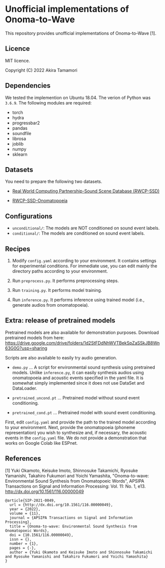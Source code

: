 # Unofficial implementations of Onoma-to-Wave
This repository provides unofficial implementations of Onoma-to-Wave [1].

## Licence
MIT licence.

Copyright (C) 2022 Akira Tamamori

## Dependencies
We tested the implemention on Ubuntu 18.04. The verion of Python was `3.6.9`. The following modules are required:

- torch
- hydra
- progressbar2
- pandas
- soundfile
- librosa
- joblib
- numpy
- sklearn

## Datasets
You need to prepare the following two datasets.

   - [Real World Computing Partnership-Sound Scene Database (RWCP-SSD)](http://research.nii.ac.jp/src/en/RWCP-SSD.html)

   - [RWCP-SSD-Onomatopoeia](https://github.com/KeisukeImoto/RWCPSSD_Onomatopoeia)

## Configurations
- `unconditional/`: The models are NOT conditioned on sound event labels.
- `conditional/`:  The models are conditioned on sound event labels.


## Recipes
1. Modify `config.yaml` according to your environment. It contains settings for experimental conditions. For immediate use, you can edit mainly the directory paths according to your environment.

2. Run `preprocess.py`. It performs preprocessing steps.

3. Run `training.py`. It performs model training.

4. Run `inference.py`. It performs inference using trained model (i.e., generate audios from onomatopoeia).
    
## Extra: release of pretrained models
   
Pretrained models are also available for demonstration purposes. Download pretrained models from here: 
https://drive.google.com/drive/folders/1d2StFDdNhWVTBekSpZaSSkJB8Wn63G0G?usp=sharing

Scripts are also available to easily try audio generation.

- `demo.py` ... A script for environmental sound synthesis using pretrained models. Unlike `inference.py`, it can easily synthesis audios using onomatopoeia and acoustic events specified in the yaml file. It is somewhat simply implemented since it does not use DataSet and DataLoader.

- `pretrained_uncond.pt` ... Pretrained model without sound event conditioning.

- `pretrained_cond.pt` ... Pretrained model with sound event conditioning.

First, edit `config.yaml` and provide the path to the trained model according to your environment. Next, provide the onomatopoeia (phoneme representation) you wish to synthesize and, if necessary, the acoustic events in the `config.yaml` file. We do not provide a demonstration that works on Google Colab like ESPnet.
  
## References

[1] Yuki Okamoto, Keisuke Imoto, Shinnosuke Takamichi, Ryosuke Yamanishi, Takahiro Fukumori and Yoichi Yamashita, 
"Onoma-to-wave: Environmental Sound Synthesis from Onomatopoeic Words", 
APSIPA Transactions on Signal and Information Processing: Vol. 11: No. 1, e13. http://dx.doi.org/10.1561/116.00000049
```
@article{SIP-2021-0049,
  url = {http://dx.doi.org/10.1561/116.00000049},
  year = {2022},
  volume = {11},
  journal = {APSIPA Transactions on Signal and Information Processing},
  title = {Onoma-to-wave: Environmental Sound Synthesis from Onomatopoeic Words},
  doi = {10.1561/116.00000049},
  issn = {},
  number = {1},
  pages = {-},
  author = {Yuki Okamoto and Keisuke Imoto and Shinnosuke Takamichi and Ryosuke Yamanishi and Takahiro Fukumori and Yoichi Yamashita}
}
```
